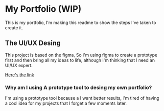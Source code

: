 # My Portfolio (WIP)

This is my portfolio, I'm making this readme to show the steps I've taken to
create it.

## The UI/UX Desing

This project is based on the figma, So i'm using figma to create a prototype first and then bring all my ideas to
life, although I'm thinking that I need an UI/UX expert.

[Here's the link](https://www.figma.com/file/qqSei70U7l4UVWWwcPZR0J/Portfolio)

### Why am I using A prototype tool to desing my own portfolio?

I'm using a prototype tool because a I want better results, I'm tired of having
a cool idea for my projects that I forget a few moments later.
